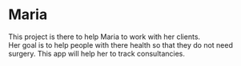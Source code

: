 # Maria
This project is there to help Maria to work with her clients.  
Her goal is to help people with there health so that they do not need surgery.
This app will help her to track consultancies.